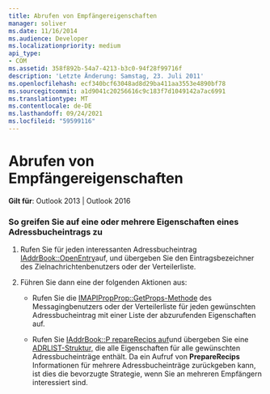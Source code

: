 ```yaml
---
title: Abrufen von Empfängereigenschaften
manager: soliver
ms.date: 11/16/2014
ms.audience: Developer
ms.localizationpriority: medium
api_type:
- COM
ms.assetid: 358f892b-54a7-4213-b3c0-94f28f99716f
description: 'Letzte Änderung: Samstag, 23. Juli 2011'
ms.openlocfilehash: ecf340bcf63048ad8d29ba411aa3553e4890bf78
ms.sourcegitcommit: a1d9041c20256616c9c183f7d1049142a7ac6991
ms.translationtype: MT
ms.contentlocale: de-DE
ms.lasthandoff: 09/24/2021
ms.locfileid: "59599116"
---
```

# <a name="retrieving-recipient-properties"></a>Abrufen von Empfängereigenschaften
  
**Gilt für**: Outlook 2013 | Outlook 2016 
  
### <a name="to-access-one-or-more-properties-of-an-address-book-entry"></a>So greifen Sie auf eine oder mehrere Eigenschaften eines Adressbucheintrags zu
  
1. Rufen Sie für jeden interessanten Adressbucheintrag [IAddrBook::OpenEntry](iaddrbook-openentry.md)auf, und übergeben Sie den Eintragsbezeichner des Zielnachrichtenbenutzers oder der Verteilerliste.
    
2. Führen Sie dann eine der folgenden Aktionen aus:
    
   - Rufen Sie die [IMAPIPropProp::GetProps-Methode](imapiprop-getprops.md) des Messagingbenutzers oder der Verteilerliste für jeden gewünschten Adressbucheintrag mit einer Liste der abzurufenden Eigenschaften auf. 
    
   - Rufen Sie [IAddrBook::P repareRecips auf](iaddrbook-preparerecips.md)und übergeben Sie eine [ADRLIST-Struktur,](adrlist.md) die alle Eigenschaften für alle gewünschten Adressbucheinträge enthält. Da ein Aufruf von **PrepareRecips** Informationen für mehrere Adressbucheinträge zurückgeben kann, ist dies die bevorzugte Strategie, wenn Sie an mehreren Empfängern interessiert sind. 
    


